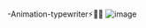 -Animation-typewriter⚡👩‍💻
![image](https://user-images.githubusercontent.com/97020506/210210099-d0ad4a7c-a6d0-441a-9743-0b4698558673.png)
